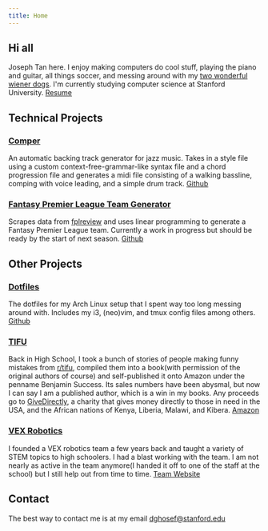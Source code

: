 ```yaml
---
title: Home
---
```

## Hi all
Joseph Tan here. I enjoy making computers do cool stuff, playing the piano and guitar, all things soccer, and messing around with my [two wonderful wiener dogs](dogs.jpg). I'm currently studying computer science at Stanford University. [Resume](resume.pdf)

## Technical Projects

### [Comper](https://github.com/dghosef/comper)
An automatic backing track generator for jazz music. Takes in a style file using a custom context-free-grammar-like syntax file and a chord progression file and generates a midi file consisting of a walking bassline, comping with voice leading, and a simple drum track. [Github](https://github.com/dghosef/comper)

### [Fantasy Premier League Team Generator](https://github.com/dghosef/FPL-team-generator)
Scrapes data from [fplreview](https://fplreview.com/) and uses linear programming to generate a Fantasy Premier League team. Currently a work in progress but should be ready by the start of next season. [Github](https://github.com/dghosef/FPL-team-generator)

## Other Projects

### [Dotfiles](https://github.com/dghosef/dotfiles)
The dotfiles for my Arch Linux setup that I spent way too long messing around with. Includes my i3, (neo)vim, and tmux config files among others. [Github](https://github.com/dghosef/dotfiles)

### [TIFU](https://www.amazon.com/TIFU-Mortifying-confessions-internet-community-ebook/dp/B081Z794ZD/ref=sr_1_1?dchild=1&keywords=tifu&qid=1608609736&s=books&sr=1-1)
Back in High School, I took a bunch of stories of people making funny mistakes from [r/tifu](https://reddit.com/r/tifu), compiled them into a book(with permission of the original authors of course) and self-published it onto Amazon under the penname Benjamin Success. Its sales numbers have been abysmal, but now I can say I am a published author, which is a win in my books. Any proceeds go to [GiveDirectly](https://www.givedirectly.org/), a charity that gives money directly to those in need in the USA, and the African nations of Kenya, Liberia, Malawi, and Kibera. [Amazon](https://www.amazon.com/TIFU-Mortifying-confessions-internet-community-ebook/dp/B081Z794ZD/ref=sr_1_1?dchild=1&keywords=tifu&qid=1608609736&s=books&sr=1-1)

### [VEX Robotics](https://heritage-schools.org/academics/robotics/)
I founded a VEX robotics team a few years back and taught a variety of STEM topics to high schoolers. I had a blast working with the team. I am not nearly as active in the team anymore(I handed it off to one of the staff at the school) but I still help out from time to time. [Team Website](https://heritage-schools.org/academics/robotics/)

## Contact
The best way to contact me is at my email [dghosef@stanford.edu](mailto:dghosef@stanford.edu)
